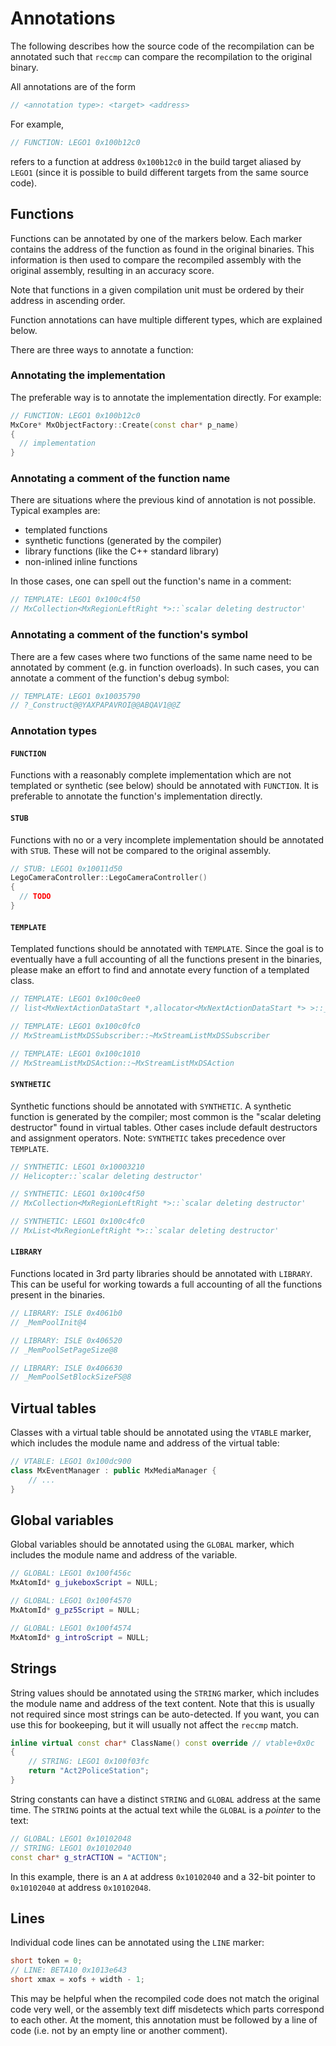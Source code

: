 # Annotations

The following describes how the source code of the recompilation can be annotated such that `reccmp` can compare the recompilation to the original binary.

All annotations are of the form
```c++
// <annotation type>: <target> <address>
```
For example,
```c++
// FUNCTION: LEGO1 0x100b12c0
```
refers to a function at address `0x100b12c0` in the build target aliased by `LEGO1` (since it is possible to build different targets from the same source code).


## Functions

Functions can be annotated by one of the markers below. Each marker contains the address of the function as found in the original binaries. This information is then used to compare the recompiled assembly with the original assembly, resulting in an accuracy score.

Note that functions in a given compilation unit must be ordered by their address in ascending order.

Function annotations can have multiple different types, which are explained below.

There are three ways to annotate a function:

### Annotating the implementation
The preferable way is to annotate the implementation directly. For example:
```c++
// FUNCTION: LEGO1 0x100b12c0
MxCore* MxObjectFactory::Create(const char* p_name)
{
  // implementation
}
```

### Annotating a comment of the function name

There are situations where the previous kind of annotation is not possible. Typical examples are:
- templated functions
- synthetic functions (generated by the compiler)
- library functions (like the C++ standard library)
- non-inlined inline functions

In those cases, one can spell out the function's name in a comment:
```c++
// TEMPLATE: LEGO1 0x100c4f50
// MxCollection<MxRegionLeftRight *>::`scalar deleting destructor'
```

### Annotating a comment of the function's symbol

There are a few cases where two functions of the same name need to be annotated by comment (e.g. in function overloads). In such cases, you can annotate a comment of the function's debug symbol:
```c++
// TEMPLATE: LEGO1 0x10035790
// ?_Construct@@YAXPAPAVROI@@ABQAV1@@Z
```

### Annotation types

#### `FUNCTION`

Functions with a reasonably complete implementation which are not templated or synthetic (see below) should be annotated with `FUNCTION`. It is preferable to annotate the function's implementation directly.

#### `STUB`

Functions with no or a very incomplete implementation should be annotated with `STUB`. These will not be compared to the original assembly.

```c++
// STUB: LEGO1 0x10011d50
LegoCameraController::LegoCameraController()
{
  // TODO
}
```

#### `TEMPLATE`

Templated functions should be annotated with `TEMPLATE`. Since the goal is to eventually have a full accounting of all the functions present in the binaries, please make an effort to find and annotate every function of a templated class.

```c++
// TEMPLATE: LEGO1 0x100c0ee0
// list<MxNextActionDataStart *,allocator<MxNextActionDataStart *> >::_Buynode

// TEMPLATE: LEGO1 0x100c0fc0
// MxStreamListMxDSSubscriber::~MxStreamListMxDSSubscriber

// TEMPLATE: LEGO1 0x100c1010
// MxStreamListMxDSAction::~MxStreamListMxDSAction
```

#### `SYNTHETIC`

Synthetic functions should be annotated with `SYNTHETIC`. A synthetic function is generated by the compiler; most common is the "scalar deleting destructor" found in virtual tables. Other cases include default destructors and assignment operators. Note: `SYNTHETIC` takes precedence over `TEMPLATE`.

```c++
// SYNTHETIC: LEGO1 0x10003210
// Helicopter::`scalar deleting destructor'

// SYNTHETIC: LEGO1 0x100c4f50
// MxCollection<MxRegionLeftRight *>::`scalar deleting destructor'

// SYNTHETIC: LEGO1 0x100c4fc0
// MxList<MxRegionLeftRight *>::`scalar deleting destructor'
```

#### `LIBRARY`

Functions located in 3rd party libraries should be annotated with `LIBRARY`. This can be useful for working towards a full accounting of all the functions present in the binaries.

```c++
// LIBRARY: ISLE 0x4061b0
// _MemPoolInit@4

// LIBRARY: ISLE 0x406520
// _MemPoolSetPageSize@8

// LIBRARY: ISLE 0x406630
// _MemPoolSetBlockSizeFS@8
```


## Virtual tables

Classes with a virtual table should be annotated using the `VTABLE` marker, which includes the module name and address of the virtual table:
```c++
// VTABLE: LEGO1 0x100dc900
class MxEventManager : public MxMediaManager {
    // ...
}
```

## Global variables

Global variables should be annotated using the `GLOBAL` marker, which includes the module name and address of the variable.

```c++
// GLOBAL: LEGO1 0x100f456c
MxAtomId* g_jukeboxScript = NULL;

// GLOBAL: LEGO1 0x100f4570
MxAtomId* g_pz5Script = NULL;

// GLOBAL: LEGO1 0x100f4574
MxAtomId* g_introScript = NULL;
```

## Strings

String values should be annotated using the `STRING` marker, which includes the module name and address of the text content. Note that this is usually not required since most strings can be auto-detected. If you want, you can use this for bookeeping, but it will usually not affect the `reccmp` match.

```c++
inline virtual const char* ClassName() const override // vtable+0x0c
{
	// STRING: LEGO1 0x100f03fc
	return "Act2PoliceStation";
}
```

String constants can have a distinct `STRING` and `GLOBAL` address at the same time. The `STRING` points at the actual text while the `GLOBAL` is a _pointer_ to the text:
```c++
// GLOBAL: LEGO1 0x10102048
// STRING: LEGO1 0x10102040
const char* g_strACTION = "ACTION";
```

In this example, there is an `A` at address `0x10102040` and a 32-bit pointer to `0x10102040` at address `0x10102048`.

## Lines

Individual code lines can be annotated using the `LINE` marker:
```c++
short token = 0;
// LINE: BETA10 0x1013e643
short xmax = xofs + width - 1;
```
This may be helpful when the recompiled code does not match the original code very well, or the assembly text diff misdetects which parts correspond to each other. At the moment, this annotation must be followed by a line of code (i.e. not by an empty line or another comment).
